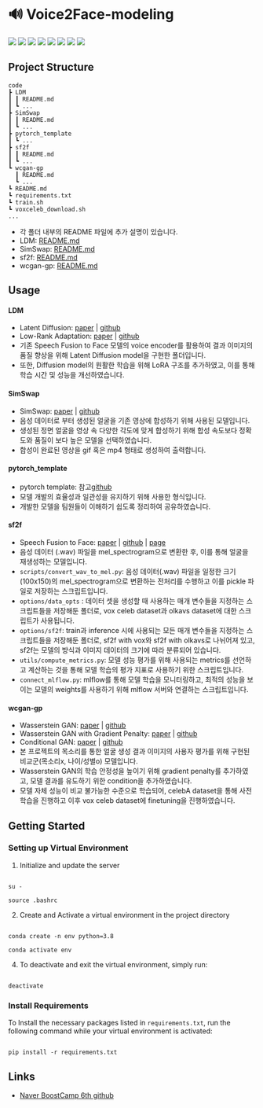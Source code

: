 
  

# 🔊 Voice2Face-modeling

  

<img  src="https://img.shields.io/badge/Python-3776AB?style=for-the-badge&logo=Python&logoColor=white"> <img  src="https://img.shields.io/badge/opencv-5C3EE8?style=for-the-badge&logo=opencv&logoColor=white"> <img  src="https://img.shields.io/badge/git-F05032?style=for-the-badge&logo=git&logoColor=white"> <img  src="https://img.shields.io/badge/NCP-03C75A?style=for-the-badge&logo=Naver&logoColor=white"> <img  src="https://img.shields.io/badge/Linux-FCC624?style=for-the-badge&logo=Linux&logoColor=white"> <img  src="https://img.shields.io/badge/Numpy-013243?style=for-the-badge&logo=Numpy&logoColor=white"> <img  src="https://img.shields.io/badge/Pytorch-EE4C2C?style=for-the-badge&logo=Pytorch&logoColor=white"> <img  src="https://img.shields.io/badge/Huggingface-FFD21E?style=for-the-badge&logo=Huggingface&logoColor=white">



## Project Structure

```
code
┣ LDM
┃ ┃ README.md
┃ ┗ ...
┣ SimSwap
┃ ┃ README.md
┃ ┗ ...
┣ pytorch_template
┃ ┗ ...
┣ sf2f
┃ ┃ README.md
┃ ┗ ...
┗ wcgan-gp
  ┃ README.md
  ┗ ...
┗ README.md
┗ requirements.txt
┗ train.sh
┗ voxceleb_download.sh
...
```
 - 각 폴더 내부의 README 파일에 추가 설명이 있습니다.
 - LDM: [README.md](https://github.com/Make-Zenerator/voice2face-modeling/tree/main/LDM)
 - SimSwap: [README.md](https://github.com/Make-Zenerator/voice2face-modeling/tree/main/SimSwap)
 - sf2f: [README.md](https://github.com/Make-Zenerator/voice2face-modeling/tree/main/sf2f)
 - wcgan-gp: [README.md](https://github.com/Make-Zenerator/voice2face-modeling/tree/main/wcgan-gp)

## Usage

  

#### LDM
 - Latent Diffusion: [paper](https://arxiv.org/abs/2112.10752) | [github](https://github.com/CompVis/latent-diffusion?tab=readme-ov-file)
 - Low-Rank Adaptation: [paper](https://arxiv.org/abs/2106.09685) | [github](https://github.com/microsoft/LoRA)
 - 기존 Speech Fusion to Face 모델의 voice encoder를 활용하여 결과 이미지의 품질 향상을 위해 Latent Diffusion model을 구현한 폴더입니다.
 - 또한, Diffusion model의 원활한 학습을 위해 LoRA 구조를 추가하였고, 이를 통해 학습 시간 및 성능을 개선하였습니다.

#### SimSwap
 - SimSwap: [paper](https://arxiv.org/pdf/2106.06340v1) | [github](https://github.com/neuralchen/SimSwap)
 - 음성 데이터로 부터 생성된 얼굴을 기존 영상에 합성하기 위해 사용된 모델입니다.
 - 생성된 정면 얼굴을 영상 속 다양한 각도에 맞게 합성하기 위해 합성 속도보다 정확도와 품질이 보다 높은 모델을 선택하였습니다.
 - 합성이 완료된 영상을 gif 혹은 mp4 형태로 생성하여 출력합니다.

#### pytorch_template 
 - pytorch template: 참고[github](https://github.com/victoresque/pytorch-template)
 - 모델 개발의 효율성과 일관성을 유지하기 위해 사용한 형식입니다.
 - 개발한 모델을 팀원들이 이해하기 쉽도록 정리하여 공유하였습니다.

#### sf2f
 - Speech Fusion to Face: [paper](https://arxiv.org/abs/2006.05888) | [github](https://github.com/BAI-Yeqi/SF2F_PyTorch) | [page](https://sf2f.github.io/)
 - 음성 데이터 (.wav) 파일을 mel_spectrogram으로 변환한 후, 이를 통해 얼굴을 재생성하는 모델입니다.
 - `scripts/convert_wav_to_mel.py`: 음성 데이터(.wav) 파일을 일정한 크기(100x150)의 mel_spectrogram으로 변환하는 전처리를 수행하고 이를 pickle 파일로 저장하는 스크립트입니다.
 - `options/data_opts` : 데이터 셋을 생성할 때 사용하는 매개 변수들을 지정하는 스크립트들을 저장해둔 폴더로, vox celeb dataset과 olkavs dataset에 대한 스크립트가 사용됩니다.
 - `options/sf2f`: train과 inference 시에 사용되는 모든 매개 변수들을 지정하는 스크립트들을 저장해둔 폴더로, sf2f with vox와 sf2f with olkavs로 나뉘어져 있고, sf2f는 모델의 방식과 이미지 데이터의 크기에 따라 분류되어 있습니다.
 - `utils/compute_metrics.py`: 모델 성능 평가를 위해 사용되는 metrics를 선언하고 계산하는 것을 통해 모델 학습의 평가 지표로 사용하기 위한 스크립트입니다.
 - `connect_mlflow.py`: mlflow를 통해 모델 학습을 모니터링하고, 최적의 성능을 보이는 모델의 weights를 사용하기 위해 mlflow 서버와 연결하는 스크립트입니다.


#### wcgan-gp
 - Wasserstein GAN: [paper](https://arxiv.org/pdf/1701.07875) | [github](https://github.com/martinarjovsky/WassersteinGAN)
 - Wasserstein GAN with Gradient Penalty: [paper](https://arxiv.org/abs/1704.00028) | [github](https://github.com/igul222/improved_wgan_training)
 - Conditional GAN: [paper](https://arxiv.org/abs/1411.1784) | [github](https://github.com/wiseodd/generative-models/blob/master/GAN/conditional_gan/cgan_tensorflow.py)
 - 본 프로젝트의 목소리를 통한 얼굴 생성 결과 이미지의 사용자 평가를 위해 구현된 비교군(목소리x, 나이/성별o) 모델입니다.
 - Wasserstein GAN의 학습 안정성을 높이기 위해 gradient penalty를 추가하였고, 모델 결과를 유도하기 위한 condition을 추가하였습니다.
 - 모델 자체 성능이 비교 불가능한 수준으로 학습되어, celebA dataset을 통해 사전학습을 진행하고 이후 vox celeb dataset에 finetuning을 진행하였습니다.


  

## Getting Started

  
### Setting up Virtual Environment

  
1. Initialize and update the server

```

su -

source .bashrc

```

  

2. Create and Activate a virtual environment in the project directory

  

```

conda create -n env python=3.8

conda activate env

```

  

4. To deactivate and exit the virtual environment, simply run:

  

```

deactivate

```

  

### Install Requirements

  

To Install the necessary packages listed in `requirements.txt`, run the following command while your virtual environment is activated:

```

pip install -r requirements.txt

```

  
  
## Links
- [Naver BoostCamp 6th github](https://github.com/boostcampaitech6/level2-3-cv-finalproject-cv-08)

